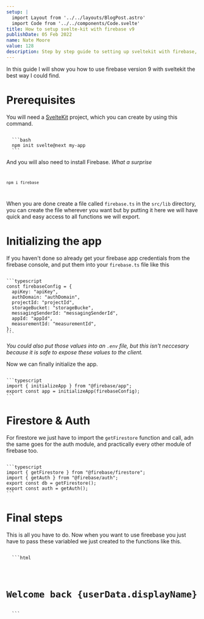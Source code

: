 ```yaml
---
setup: |
  import Layout from '../../layouts/BlogPost.astro'
  import Code from '../../components/Code.svelte'
title: How to setup svelte-kit with firebase v9
publishDate: 05 Feb 2022
name: Nate Moore
value: 128
description: Step by step guide to setting up sveltekit with firebase, including authentication, svelte stores and more.
---
```


In this guide I will show you how to use firebase version 9 with sveltekit the best way I could find.

# Prerequisites

You will need a [SvelteKit](https://kit.svelte.dev) project, which you can create by using this command.

<Code filename="Terminal" client:load>
  ```bash
  npm init svelte@next my-app
  ```
</Code>

And you will also need to install Firebase. _What a surprise_
<Code filename="Terminal" client:load>

```bash
npm i firebase
```

</Code>

When you are done create a file called `firebase.ts` in the `src/lib` directory, you can create the file wherever you want but by putting it here we will have quick and easy access to all functions we will export.

# Initializing the app

If you haven't done so already get your firebase app credentials from the firebase console, and put them into your `firebase.ts` file like this

<Code filename="firebase.ts" client:load>
```typescript
const firebaseConfig = {
  apiKey: "apiKey",
  authDomain: "authDomain",
  projectId: "projectId",
  storageBucket: "storageBucke",
  messagingSenderId: "messagingSenderId",
  appId: "appId",
  measurementId: "measurementId",
};
```
</Code>

_You could also put those values into an `.env` file, but this isn't neccesary because it is safe to expose these values to the client._

Now we can finally initialize the app.

<Code filename="firebase.ts" client:load>
```typescript
import { initializeApp } from "@firebase/app";
export const app = initializeApp(firebaseConfig);
```
</Code>

# Firestore & Auth

For firestore we just have to import the `getFirestore` function and call, adn the same goes for the auth module, and practically every other module of firebase too.

<Code filename="firebase.ts" client:load>
```typescript
import { getFirestore } from "@firebase/firestore";
import { getAuth } from "@firebase/auth";
export const db = getFirestore();
export const auth = getAuth();
```
</Code>

# Final steps

This is all you have to do. Now when you want to use fireebase you just have to pass these variabled we just created to the functions like this.

<Code filename="index.svelte" client:load>
  ```html
  <script>
    import { db } from '$lib/firebase';
    import {doc, getDoc} from "@firebase/firestore";
    function async getUserData(uid) {
      let userData = await getDoc(doc(db,"users", uid))
      return userData
    }
    let userData = getUserData();
  </script>
  
  <h1>Welcome back {userData.displayName}</h1>
  ```
</Code>

